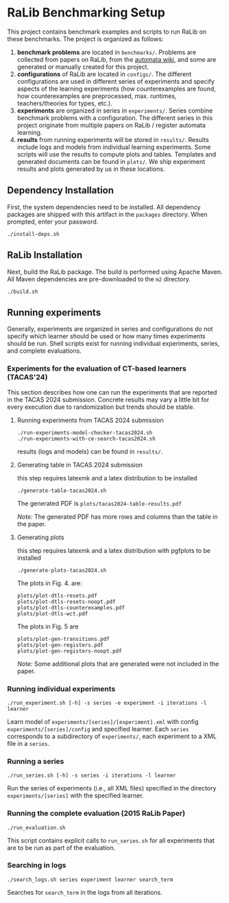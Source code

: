 # RaLib Benchmarking Setup

This project contains benchmark examples and scripts to
run RaLib on these benchmarks. The project is organized
as follows:

1. **benchmark problems** are located in ```benchmarks/```.
    Problems are collected from papers on RaLib, from the
    [automata wiki](https://automata.cs.ru.nl), and some
    are generated or manually created for this project.
2. **configurations** of RaLib are located in ```configs/```.
    The different configurations are used in different
    series of experiments and specify aspects of the
    learning experiments (how counterexamples are found,
    how counterexamples are preprocessed, max. runtimes,
    teachers/theories for types, etc.).
3. **experiments** are organized in series in ```experiments/```.
    Series combine benchmark problems with a configuration.
    The different series in this project originate from
    multiple papers on RaLib / register automata learning.
4. **results** from running experiments will be stored in
    ```results/```. Results include logs and models from
    individual learning experiments. Some scripts will
    use the results to compute plots and tables.
    Templates and generated documents can be found
    in ```plots/```. We ship experiment results and plots
    generated by us in these locations.

## Dependency Installation

First, the system dependencies need to be installed. All
dependency packages are shipped with this artifact in the
```packages``` directory. When prompted, enter your password.

```
./install-deps.sh
```

## RaLib Installation

Next, build the RaLib package. The build is performed using
Apache Maven. All Maven dependencies are pre-downloaded to the
```m2``` directory.

```
./build.sh
```

## Running experiments 

Generally, experiments are organized in series and 
configurations do not specify which learner should 
be used or how many times experiments should be run.
Shell scripts exist for running individual experiments,
series, and complete evaluations.

### Experiments for the evaluation of CT-based learners (TACAS'24)

This section describes how one can run the experiments 
that are reported in the TACAS 2024 submission.
Concrete results may vary a little bit for every 
execution due to randomization but trends should be
stable.

1. Running experiments from TACAS 2024 submission

    ```
    ./run-experiments-model-checker-tacas2024.sh
    ./run-experiments-with-ce-search-tacas2024.sh
    ```

    results (logs and models) can be found in ```results/```.


2. Generating table in TACAS 2024 submission

    this step requires latexmk and a latex distribution
    to be installed

    ```
    ./generate-table-tacas2024.sh
    ```

    The generated PDF is ```plots/tacas2024-table-results.pdf```

    *Note:* The generated PDF has more rows and columns
    than the table in the paper.

2. Generating plots

    this step requires latexmk and a latex distribution
    with pgfplots to be installed

    ```
    ./generate-plots-tacas2024.sh
    ```

    The plots in Fig. 4. are:

    ```
    plots/plot-dtls-resets.pdf
    plots/plot-dtls-resets-noopt.pdf
    plots/plot-dtls-counterexamples.pdf
    plots/plot-dtls-wct.pdf
    ```

    The plots in Fig. 5 are

    ```
    plots/plot-gen-transitions.pdf
    plots/plot-gen-registers.pdf
    plots/plot-gen-registers-noopt.pdf
    ```

    *Note:* Some additional plots that are generated
    were not included in the paper.

### Running individual experiments

```
./run_experiment.sh [-h] -s series -e experiment -i iterations -l learner
```

Learn model of `experiments/[series]/[experiment].xml` with config
`experiments/[series]/config` and specified learner. Each `series`
corresponds to a subdirectory of `experiments/`, each experiment to
a XML file in a `series`.

### Running a series

```
./run_series.sh [-h] -s series -i iterations -l learner
```

Run the series of experiments (i.e., all XML files) specified in the
directory `experiments/[series]` with the specified learner.

### Running the complete evaluation (2015 RaLib Paper)

```
./run_evaluation.sh
```

This script contains explicit calls to `run_series.sh` for
all experiments that are to be run as part of the evaluation.


### Searching in logs

```
./search_logs.sh series experiment learner search_term
```

Searches for `search_term` in the logs from all iterations.

